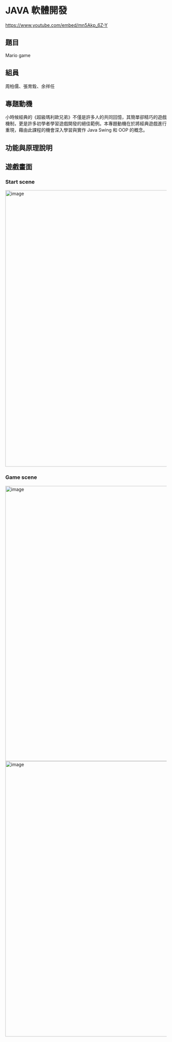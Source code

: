 # JAVA 軟體開發
https://www.youtube.com/embed/mn5Akp_6Z-Y

## 題目
Mario game

## 組員
周柏儒、張育銓、余祥任

## 專題動機
小時候經典的《超級瑪利歐兄弟》不僅是許多人的共同回憶，其簡單卻精巧的遊戲機制，更是許多初學者學習遊戲開發的絕佳範例。本專題動機在於將經典遊戲進行重現，藉由此課程的機會深入學習與實作 Java Swing 和 OOP 的概念。
## 功能與原理說明

## 遊戲畫面
### Start scene
<img width="1284" height="860" alt="image" src="https://github.com/user-attachments/assets/3ce3a37d-2135-4f47-82fe-98ef19f773da" />

### Game scene
<img width="1283" height="856" alt="image" src="https://github.com/user-attachments/assets/964038ed-b3a3-44b2-8531-7fd4aa84598f" />
<img width="1283" height="857" alt="image" src="https://github.com/user-attachments/assets/ba0c7ed6-f759-49e2-92ae-62e3919fa393" />
